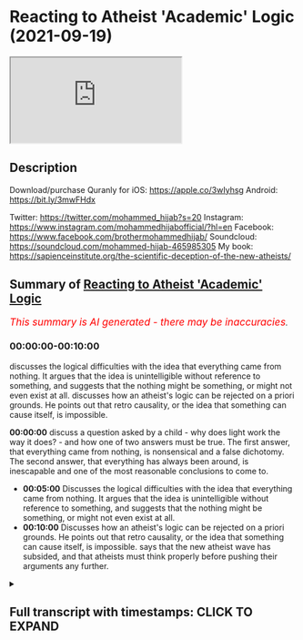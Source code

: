 # Reacting to Atheist 'Academic' Logic (2021-09-19)

<iframe loading='lazy' allow='autoplay' src='https://www.youtube.com/embed/HfsGoK83NjA'></iframe>

## Description

Download/purchase Quranly for iOS: <https://apple.co/3wIyhsg> Android: <https://bit.ly/3mwFHdx>

Twitter: <https://twitter.com/mohammed_hijab?s=20>
Instagram: <https://www.instagram.com/mohammedhijabofficial/?hl=en>
Facebook: <https://www.facebook.com/brothermohammedhijab/>
Soundcloud: <https://soundcloud.com/mohammed-hijab-465985305>
My book: <https://sapienceinstitute.org/the-scientific-deception-of-the-new-atheists/>

## Summary of [Reacting to Atheist 'Academic' Logic](https://www.youtube.com/watch?v=HfsGoK83NjA)

*<span style="color:red; font-size:125%">This summary is AI generated - there may be inaccuracies</span>. [](/)*

### <a onclick="modifyYTiframeseektime('0')">00:00:00-00:10:00</a>

 discusses the logical difficulties with the idea that everything came from nothing. It argues that the idea is unintelligible without reference to something, and suggests that the nothing might be something, or might not even exist at all. discusses how an atheist's logic can be rejected on a priori grounds. He points out that retro causality, or the idea that something can cause itself, is impossible.

**<a onclick="modifyYTiframeseektime('0')">00:00:00</a>** discuss a question asked by a child - why does light work the way it does? - and how one of two answers must be true. The first answer, that everything came from nothing, is nonsensical and a false dichotomy. The second answer, that everything has always been around, is inescapable and one of the most reasonable conclusions to come to.

* **<a onclick="modifyYTiframeseektime('300')">00:05:00</a>** Discusses the logical difficulties with the idea that everything came from nothing. It argues that the idea is unintelligible without reference to something, and suggests that the nothing might be something, or might not even exist at all.
* **<a onclick="modifyYTiframeseektime('600')">00:10:00</a>** Discusses how an atheist's logic can be rejected on a priori grounds. He points out that retro causality, or the idea that something can cause itself, is impossible. says that the new atheist wave has subsided, and that atheists must think properly before pushing their arguments any further.

<details><summary><h2>Full transcript with timestamps: CLICK TO EXPAND</h2></summary>

<a onclick="modifyYTiframeseektime('0')">0:00:00</a> [Music]  
<a onclick="modifyYTiframeseektime('5')">0:00:05</a> go to kuala lude app inshallah the app  
<a onclick="modifyYTiframeseektime('7')">0:00:07</a> tracks versus pages and time spent  
<a onclick="modifyYTiframeseektime('10')">0:00:10</a> reading and the verses to pages function  
<a onclick="modifyYTiframeseektime('12')">0:00:12</a> takes you from reading a few verses a  
<a onclick="modifyYTiframeseektime('14')">0:00:14</a> day to a few pages a day this project is  
<a onclick="modifyYTiframeseektime('17')">0:00:17</a> for the real enthusiasts if there's  
<a onclick="modifyYTiframeseektime('19')">0:00:19</a> enough of us out there this will become  
<a onclick="modifyYTiframeseektime('21')">0:00:21</a> the future of quran apps and support the  
<a onclick="modifyYTiframeseektime('24')">0:00:24</a> project if you can inshaallah may allah  
<a onclick="modifyYTiframeseektime('26')">0:00:26</a> bless all of you jazakallahu  
<a onclick="modifyYTiframeseektime('31')">0:00:31</a> how are you guys doing i've recently  
<a onclick="modifyYTiframeseektime('32')">0:00:32</a> stumbled across a video  
<a onclick="modifyYTiframeseektime('34')">0:00:34</a> which is entitled why is there something  
<a onclick="modifyYTiframeseektime('37')">0:00:37</a> rather than nothing  
<a onclick="modifyYTiframeseektime('39')">0:00:39</a> this question of course is one of the  
<a onclick="modifyYTiframeseektime('40')">0:00:40</a> most pervasive ones  
<a onclick="modifyYTiframeseektime('42')">0:00:42</a> and one of the most deep ones and one of  
<a onclick="modifyYTiframeseektime('43')">0:00:43</a> those ultimate ones to use a carl  
<a onclick="modifyYTiframeseektime('46')">0:00:46</a> popparian term  
<a onclick="modifyYTiframeseektime('48')">0:00:48</a> that plagues the human species so i want  
<a onclick="modifyYTiframeseektime('50')">0:00:50</a> to listen to what this person say and  
<a onclick="modifyYTiframeseektime('52')">0:00:52</a> see  
<a onclick="modifyYTiframeseektime('53')">0:00:53</a> i think he's coming from an atheist  
<a onclick="modifyYTiframeseektime('54')">0:00:54</a> background of course  
<a onclick="modifyYTiframeseektime('55')">0:00:55</a> how we can comment on some of his  
<a onclick="modifyYTiframeseektime('57')">0:00:57</a> conclusions  
<a onclick="modifyYTiframeseektime('62')">0:01:02</a> all right so there's a kid out with his  
<a onclick="modifyYTiframeseektime('63')">0:01:03</a> dad one day in the forest and the kid  
<a onclick="modifyYTiframeseektime('65')">0:01:05</a> says why the leaves green  
<a onclick="modifyYTiframeseektime('67')">0:01:07</a> and his dad who's a botanist or a tree  
<a onclick="modifyYTiframeseektime('69')">0:01:09</a> surgeon or something says well because  
<a onclick="modifyYTiframeseektime('71')">0:01:11</a> of chlorophyll chlorophyll is green and  
<a onclick="modifyYTiframeseektime('73')">0:01:13</a> leaves have chlorophyll in them and the  
<a onclick="modifyYTiframeseektime('75')">0:01:15</a> kid says  
<a onclick="modifyYTiframeseektime('76')">0:01:16</a> ah-ha and they walk a little more and  
<a onclick="modifyYTiframeseektime('78')">0:01:18</a> the kid says but why is chlorophyll  
<a onclick="modifyYTiframeseektime('80')">0:01:20</a> green the father says  
<a onclick="modifyYTiframeseektime('82')">0:01:22</a> well light bounces off things  
<a onclick="modifyYTiframeseektime('84')">0:01:24</a> differently sometimes and if chlorophyll  
<a onclick="modifyYTiframeseektime('86')">0:01:26</a> is a certain density blah blah or  
<a onclick="modifyYTiframeseektime('87')">0:01:27</a> something so it's green and the kid says  
<a onclick="modifyYTiframeseektime('90')">0:01:30</a> okay  
<a onclick="modifyYTiframeseektime('91')">0:01:31</a> and they walk a bit more and the kid  
<a onclick="modifyYTiframeseektime('92')">0:01:32</a> says but why does light work like that  
<a onclick="modifyYTiframeseektime('94')">0:01:34</a> then and the dad says jesus christ  
<a onclick="modifyYTiframeseektime('96')">0:01:36</a> because that's how physics works  
<a onclick="modifyYTiframeseektime('98')">0:01:38</a> and the kid says but why does physics  
<a onclick="modifyYTiframeseektime('100')">0:01:40</a> work like that and the dad says because  
<a onclick="modifyYTiframeseektime('102')">0:01:42</a> that's how the universe was set up 13  
<a onclick="modifyYTiframeseektime('104')">0:01:44</a> billion years ago when time and space  
<a onclick="modifyYTiframeseektime('105')">0:01:45</a> began all right aristotle leave it alone  
<a onclick="modifyYTiframeseektime('107')">0:01:47</a> already here have a sandwich shut up and  
<a onclick="modifyYTiframeseektime('109')">0:01:49</a> the kid eats his sandwich and he looks  
<a onclick="modifyYTiframeseektime('110')">0:01:50</a> about a bit and they walk a bit more and  
<a onclick="modifyYTiframeseektime('112')">0:01:52</a> the sun's going down and heading back to  
<a onclick="modifyYTiframeseektime('114')">0:01:54</a> the car and the kid says then why did  
<a onclick="modifyYTiframeseektime('115')">0:01:55</a> time and space begin  
<a onclick="modifyYTiframeseektime('117')">0:01:57</a> and that is a pretty good question  
<a onclick="modifyYTiframeseektime('119')">0:01:59</a> everything has a beginning however weird  
<a onclick="modifyYTiframeseektime('121')">0:02:01</a> or wonderful there weren't always  
<a onclick="modifyYTiframeseektime('123')">0:02:03</a> planets or stars or galaxies everything  
<a onclick="modifyYTiframeseektime('124')">0:02:04</a> had to come from something didn't it  
<a onclick="modifyYTiframeseektime('127')">0:02:07</a> well sure it does 13 billion years ago  
<a onclick="modifyYTiframeseektime('129')">0:02:09</a> we're told the universe just appeared  
<a onclick="modifyYTiframeseektime('131')">0:02:11</a> and it was very simple just atoms and  
<a onclick="modifyYTiframeseektime('133')">0:02:13</a> the molecules and chemistry and stars  
<a onclick="modifyYTiframeseektime('134')">0:02:14</a> and then planets and then ecosystems and  
<a onclick="modifyYTiframeseektime('136')">0:02:16</a> then curious sounds and irritated  
<a onclick="modifyYTiframeseektime('138')">0:02:18</a> fathers quite a bit later but how did it  
<a onclick="modifyYTiframeseektime('140')">0:02:20</a> all start there's two answers here  
<a onclick="modifyYTiframeseektime('143')">0:02:23</a> aren't there see everything either came  
<a onclick="modifyYTiframeseektime('145')">0:02:25</a> out of nothing for no reason at all or  
<a onclick="modifyYTiframeseektime('147')">0:02:27</a> everything has always been around well  
<a onclick="modifyYTiframeseektime('149')">0:02:29</a> forever  
<a onclick="modifyYTiframeseektime('150')">0:02:30</a> and both options are  
<a onclick="modifyYTiframeseektime('152')">0:02:32</a> absolutely mental and one of them has to  
<a onclick="modifyYTiframeseektime('154')">0:02:34</a> be true that's a false dichotomy  
<a onclick="modifyYTiframeseektime('157')">0:02:37</a> it's not the case  
<a onclick="modifyYTiframeseektime('159')">0:02:39</a> that either everything came from nothing  
<a onclick="modifyYTiframeseektime('162')">0:02:42</a> or  
<a onclick="modifyYTiframeseektime('163')">0:02:43</a> that everything was just there  
<a onclick="modifyYTiframeseektime('166')">0:02:46</a> there is of course  
<a onclick="modifyYTiframeseektime('169')">0:02:49</a> another option  
<a onclick="modifyYTiframeseektime('170')">0:02:50</a> which you have  
<a onclick="modifyYTiframeseektime('172')">0:02:52</a> quietly  
<a onclick="modifyYTiframeseektime('174')">0:02:54</a> and cheekily  
<a onclick="modifyYTiframeseektime('176')">0:02:56</a> circumnavigated haven't you  
<a onclick="modifyYTiframeseektime('179')">0:02:59</a> which is that for every  
<a onclick="modifyYTiframeseektime('182')">0:03:02</a> dependent thing composed of  
<a onclick="modifyYTiframeseektime('185')">0:03:05</a> parts there is a  
<a onclick="modifyYTiframeseektime('187')">0:03:07</a> composer  
<a onclick="modifyYTiframeseektime('188')">0:03:08</a> putting out the way  
<a onclick="modifyYTiframeseektime('190')">0:03:10</a> everything  
<a onclick="modifyYTiframeseektime('192')">0:03:12</a> made of pieces  
<a onclick="modifyYTiframeseektime('194')">0:03:14</a> everything made of pieces  
<a onclick="modifyYTiframeseektime('196')">0:03:16</a> is dependent the universe is made of  
<a onclick="modifyYTiframeseektime('199')">0:03:19</a> pieces and therefore the universe  
<a onclick="modifyYTiframeseektime('201')">0:03:21</a> is dependent  
<a onclick="modifyYTiframeseektime('203')">0:03:23</a> of course if it's dependent it can  
<a onclick="modifyYTiframeseektime('205')">0:03:25</a> either be dependent on something which  
<a onclick="modifyYTiframeseektime('206')">0:03:26</a> is dependent or dependent on something  
<a onclick="modifyYTiframeseektime('208')">0:03:28</a> which is independent  
<a onclick="modifyYTiframeseektime('210')">0:03:30</a> if it's dependent on something which is  
<a onclick="modifyYTiframeseektime('212')">0:03:32</a> independent  
<a onclick="modifyYTiframeseektime('213')">0:03:33</a> then the job has been done in fact  
<a onclick="modifyYTiframeseektime('215')">0:03:35</a> we have been able to establish the  
<a onclick="modifyYTiframeseektime('217')">0:03:37</a> existence of an independent entity  
<a onclick="modifyYTiframeseektime('220')">0:03:40</a> through which all other entities depend  
<a onclick="modifyYTiframeseektime('222')">0:03:42</a> on  
<a onclick="modifyYTiframeseektime('224')">0:03:44</a> and  
<a onclick="modifyYTiframeseektime('225')">0:03:45</a> if it's dependent on something which is  
<a onclick="modifyYTiframeseektime('226')">0:03:46</a> dependent then you have a series of  
<a onclick="modifyYTiframeseektime('228')">0:03:48</a> dependent things and such a series will  
<a onclick="modifyYTiframeseektime('231')">0:03:51</a> be made up of its constituent parts  
<a onclick="modifyYTiframeseektime('234')">0:03:54</a> and everything made up of constituent  
<a onclick="modifyYTiframeseektime('235')">0:03:55</a> parts is composed  
<a onclick="modifyYTiframeseektime('237')">0:03:57</a> and a series of such multiverses if you  
<a onclick="modifyYTiframeseektime('239')">0:03:59</a> want to put in that language  
<a onclick="modifyYTiframeseektime('241')">0:04:01</a> would be compose  
<a onclick="modifyYTiframeseektime('244')">0:04:04</a> would be made up of parts and therefore  
<a onclick="modifyYTiframeseektime('246')">0:04:06</a> such a series would be composed  
<a onclick="modifyYTiframeseektime('248')">0:04:08</a> so  
<a onclick="modifyYTiframeseektime('249')">0:04:09</a> it's incontrovertible actually  
<a onclick="modifyYTiframeseektime('252')">0:04:12</a> it's inescapable my friend  
<a onclick="modifyYTiframeseektime('255')">0:04:15</a> instead of postulating something which  
<a onclick="modifyYTiframeseektime('257')">0:04:17</a> is actually nonsensical which is that  
<a onclick="modifyYTiframeseektime('260')">0:04:20</a> the  
<a onclick="modifyYTiframeseektime('261')">0:04:21</a> universe came from nothing  
<a onclick="modifyYTiframeseektime('263')">0:04:23</a> something which even the ancients didn't  
<a onclick="modifyYTiframeseektime('266')">0:04:26</a> dare utter from their mouths  
<a onclick="modifyYTiframeseektime('269')">0:04:29</a> in the ancient period and hellistic  
<a onclick="modifyYTiframeseektime('270')">0:04:30</a> period and up until the enlightenment  
<a onclick="modifyYTiframeseektime('272')">0:04:32</a> period  
<a onclick="modifyYTiframeseektime('273')">0:04:33</a> you have  
<a onclick="modifyYTiframeseektime('275')">0:04:35</a> postulated it  
<a onclick="modifyYTiframeseektime('278')">0:04:38</a> you can't prove that on a priori or a  
<a onclick="modifyYTiframeseektime('280')">0:04:40</a> poster or a grounds you can't  
<a onclick="modifyYTiframeseektime('282')">0:04:42</a> prove that cosmologically at all  
<a onclick="modifyYTiframeseektime('285')">0:04:45</a> in fact it's impossible mathematically  
<a onclick="modifyYTiframeseektime('286')">0:04:46</a> so why even mention it as an option  
<a onclick="modifyYTiframeseektime('290')">0:04:50</a> in fact the quran  
<a onclick="modifyYTiframeseektime('292')">0:04:52</a> the book that you should read i would  
<a onclick="modifyYTiframeseektime('294')">0:04:54</a> say  
<a onclick="modifyYTiframeseektime('295')">0:04:55</a> once you've finished eating the pot  
<a onclick="modifyYTiframeseektime('296')">0:04:56</a> noodle  
<a onclick="modifyYTiframeseektime('298')">0:04:58</a> dinner that you have  
<a onclick="modifyYTiframeseektime('299')">0:04:59</a> maybe after a session  
<a onclick="modifyYTiframeseektime('301')">0:05:01</a> in the cellar or you know  
<a onclick="modifyYTiframeseektime('305')">0:05:05</a> watching some illicit stuff or whatever  
<a onclick="modifyYTiframeseektime('306')">0:05:06</a> it is that  
<a onclick="modifyYTiframeseektime('308')">0:05:08</a> you know atheists dudes who quite  
<a onclick="modifyYTiframeseektime('309')">0:05:09</a> frankly or people that don't believe in  
<a onclick="modifyYTiframeseektime('311')">0:05:11</a> god  
<a onclick="modifyYTiframeseektime('312')">0:05:12</a> quite frankly people that do believe in  
<a onclick="modifyYTiframeseektime('314')">0:05:14</a> god as well  
<a onclick="modifyYTiframeseektime('316')">0:05:16</a> you know after you've done what you need  
<a onclick="modifyYTiframeseektime('318')">0:05:18</a> to do and you're maybe understanding  
<a onclick="modifyYTiframeseektime('320')">0:05:20</a> then start contemplating this question  
<a onclick="modifyYTiframeseektime('323')">0:05:23</a> properly why is there something rather  
<a onclick="modifyYTiframeseektime('326')">0:05:26</a> than nothing  
<a onclick="modifyYTiframeseektime('327')">0:05:27</a> it's not that  
<a onclick="modifyYTiframeseektime('329')">0:05:29</a> oh it's it could be from nothing and  
<a onclick="modifyYTiframeseektime('331')">0:05:31</a> that's actually a possibility that's an  
<a onclick="modifyYTiframeseektime('333')">0:05:33</a> impossibility  
<a onclick="modifyYTiframeseektime('334')">0:05:34</a> and if you're saying that well the  
<a onclick="modifyYTiframeseektime('336')">0:05:36</a> universe was always here even that  
<a onclick="modifyYTiframeseektime('338')">0:05:38</a> postulation itself doesn't solve the  
<a onclick="modifyYTiframeseektime('340')">0:05:40</a> problem  
<a onclick="modifyYTiframeseektime('341')">0:05:41</a> because was it here inexplicably  
<a onclick="modifyYTiframeseektime('345')">0:05:45</a> did it give preponderance to itself  
<a onclick="modifyYTiframeseektime('348')">0:05:48</a> um indeed one could say that even if  
<a onclick="modifyYTiframeseektime('350')">0:05:50</a> that were the case and it was here  
<a onclick="modifyYTiframeseektime('352')">0:05:52</a> inexplicably inexplicably  
<a onclick="modifyYTiframeseektime('355')">0:05:55</a> what was it dependent on  
<a onclick="modifyYTiframeseektime('356')">0:05:56</a> once again the question that will plague  
<a onclick="modifyYTiframeseektime('358')">0:05:58</a> you  
<a onclick="modifyYTiframeseektime('360')">0:06:00</a> was it dependent or independent  
<a onclick="modifyYTiframeseektime('362')">0:06:02</a> think about it  
<a onclick="modifyYTiframeseektime('364')">0:06:04</a> and if it was dependent was it dependent  
<a onclick="modifyYTiframeseektime('366')">0:06:06</a> on something that was dependent or was  
<a onclick="modifyYTiframeseektime('367')">0:06:07</a> it dependent on something that was  
<a onclick="modifyYTiframeseektime('368')">0:06:08</a> independent if it was independent if  
<a onclick="modifyYTiframeseektime('370')">0:06:10</a> it's dependent on something that's  
<a onclick="modifyYTiframeseektime('371')">0:06:11</a> independent the job is done then there's  
<a onclick="modifyYTiframeseektime('372')">0:06:12</a> something that's independent if it's  
<a onclick="modifyYTiframeseektime('374')">0:06:14</a> dependent on something which is  
<a onclick="modifyYTiframeseektime('375')">0:06:15</a> dependent then we make the same argument  
<a onclick="modifyYTiframeseektime('377')">0:06:17</a> as we have before so your dichotomy your  
<a onclick="modifyYTiframeseektime('379')">0:06:19</a> foster economy may work on your charms  
<a onclick="modifyYTiframeseektime('382')">0:06:22</a> and friends but it will not work on me  
<a onclick="modifyYTiframeseektime('386')">0:06:26</a> other answers that will not win the cash  
<a onclick="modifyYTiframeseektime('387')">0:06:27</a> prize include one god did it  
<a onclick="modifyYTiframeseektime('390')">0:06:30</a> well well it won't win the cash prize  
<a onclick="modifyYTiframeseektime('392')">0:06:32</a> but i tell you what won't win the cash  
<a onclick="modifyYTiframeseektime('394')">0:06:34</a> prize okay  
<a onclick="modifyYTiframeseektime('396')">0:06:36</a> is your explanation  
<a onclick="modifyYTiframeseektime('398')">0:06:38</a> that nothing which is defined as the  
<a onclick="modifyYTiframeseektime('400')">0:06:40</a> absence of something  
<a onclick="modifyYTiframeseektime('401')">0:06:41</a> can in any way shape or form even  
<a onclick="modifyYTiframeseektime('404')">0:06:44</a> conceivably i'm not saying that you've  
<a onclick="modifyYTiframeseektime('406')">0:06:46</a> said  
<a onclick="modifyYTiframeseektime('406')">0:06:46</a> that it can but it conceivably bring  
<a onclick="modifyYTiframeseektime('408')">0:06:48</a> about something  
<a onclick="modifyYTiframeseektime('410')">0:06:50</a> you think that's gonna win the cash  
<a onclick="modifyYTiframeseektime('411')">0:06:51</a> prize so you can go you get yourself  
<a onclick="modifyYTiframeseektime('412')">0:06:52</a> another pot noodle  
<a onclick="modifyYTiframeseektime('414')">0:06:54</a> hmm  
<a onclick="modifyYTiframeseektime('415')">0:06:55</a> and eat that pot noodle  
<a onclick="modifyYTiframeseektime('417')">0:06:57</a> two i don't care yes you do the stuffing  
<a onclick="modifyYTiframeseektime('419')">0:06:59</a> made of is 13 billion years old too you  
<a onclick="modifyYTiframeseektime('421')">0:07:01</a> should give a damn or three maybe we're  
<a onclick="modifyYTiframeseektime('423')">0:07:03</a> just too stupid to work it out which is  
<a onclick="modifyYTiframeseektime('425')">0:07:05</a> what everyone says shortly before  
<a onclick="modifyYTiframeseektime('426')">0:07:06</a> someone works something out so  
<a onclick="modifyYTiframeseektime('428')">0:07:08</a> everything came from nothing or  
<a onclick="modifyYTiframeseektime('430')">0:07:10</a> everything has always been around well  
<a onclick="modifyYTiframeseektime('432')">0:07:12</a> which one makes more sense  
<a onclick="modifyYTiframeseektime('434')">0:07:14</a> okay then let's say everything came from  
<a onclick="modifyYTiframeseektime('435')">0:07:15</a> nothing so there's nothing and for no  
<a onclick="modifyYTiframeseektime('437')">0:07:17</a> reason at all the universe just well  
<a onclick="modifyYTiframeseektime('440')">0:07:20</a> appeared well weird stuff happens in the  
<a onclick="modifyYTiframeseektime('442')">0:07:22</a> world all the time nothing itself or  
<a onclick="modifyYTiframeseektime('444')">0:07:24</a> non-existence  
<a onclick="modifyYTiframeseektime('446')">0:07:26</a> can only be understood  
<a onclick="modifyYTiframeseektime('449')">0:07:29</a> in reference to existence  
<a onclick="modifyYTiframeseektime('452')">0:07:32</a> if i were to ask you a question and say  
<a onclick="modifyYTiframeseektime('454')">0:07:34</a> to you  
<a onclick="modifyYTiframeseektime('454')">0:07:34</a> imagine non-existence  
<a onclick="modifyYTiframeseektime('456')">0:07:36</a> what is this nothing you talk about  
<a onclick="modifyYTiframeseektime('458')">0:07:38</a> just imagine it what are you going to  
<a onclick="modifyYTiframeseektime('460')">0:07:40</a> imagine what an empty  
<a onclick="modifyYTiframeseektime('462')">0:07:42</a> space for you to imagine an empty empty  
<a onclick="modifyYTiframeseektime('465')">0:07:45</a> space  
<a onclick="modifyYTiframeseektime('466')">0:07:46</a> then you will have to make reference to  
<a onclick="modifyYTiframeseektime('468')">0:07:48</a> the idea of space  
<a onclick="modifyYTiframeseektime('471')">0:07:51</a> thus i may say nothing or non-existence  
<a onclick="modifyYTiframeseektime('475')">0:07:55</a> is unintelligible without reference  
<a onclick="modifyYTiframeseektime('478')">0:07:58</a> to something  
<a onclick="modifyYTiframeseektime('480')">0:08:00</a> just as zero is unintended  
<a onclick="modifyYTiframeseektime('482')">0:08:02</a> unintelligible the number zero  
<a onclick="modifyYTiframeseektime('484')">0:08:04</a> is unintelligible  
<a onclick="modifyYTiframeseektime('486')">0:08:06</a> without clear reference to natural  
<a onclick="modifyYTiframeseektime('488')">0:08:08</a> numbers  
<a onclick="modifyYTiframeseektime('489')">0:08:09</a> and negative numbers so what is this  
<a onclick="modifyYTiframeseektime('492')">0:08:12</a> nothing you speak of apparently no  
<a onclick="modifyYTiframeseektime('494')">0:08:14</a> reason why can't the universe have just  
<a onclick="modifyYTiframeseektime('495')">0:08:15</a> come around like that too  
<a onclick="modifyYTiframeseektime('497')">0:08:17</a> well it's different see when you get a  
<a onclick="modifyYTiframeseektime('499')">0:08:19</a> freak tax rebate or someone crashes into  
<a onclick="modifyYTiframeseektime('501')">0:08:21</a> you at a junction it might seem random  
<a onclick="modifyYTiframeseektime('503')">0:08:23</a> but there is a cause it's just so  
<a onclick="modifyYTiframeseektime('505')">0:08:25</a> complicated that you can't fathom it one  
<a onclick="modifyYTiframeseektime('506')">0:08:26</a> thing follows another and another and  
<a onclick="modifyYTiframeseektime('508')">0:08:28</a> another and another and another and then  
<a onclick="modifyYTiframeseektime('510')">0:08:30</a> whatever happens happens so what does  
<a onclick="modifyYTiframeseektime('512')">0:08:32</a> that have to do with everything coming  
<a onclick="modifyYTiframeseektime('513')">0:08:33</a> from nothing well if there's nothing  
<a onclick="modifyYTiframeseektime('516')">0:08:36</a> there's nothing nothing can't cause  
<a onclick="modifyYTiframeseektime('518')">0:08:38</a> anything everything in the world that  
<a onclick="modifyYTiframeseektime('519')">0:08:39</a> happens is because of atoms bumping into  
<a onclick="modifyYTiframeseektime('521')">0:08:41</a> other atoms well actually they never  
<a onclick="modifyYTiframeseektime('523')">0:08:43</a> touch but that's a story for another  
<a onclick="modifyYTiframeseektime('524')">0:08:44</a> time and fields interacting with other  
<a onclick="modifyYTiframeseektime('526')">0:08:46</a> fields nothing doesn't have atoms or  
<a onclick="modifyYTiframeseektime('528')">0:08:48</a> feels it's nothing  
<a onclick="modifyYTiframeseektime('530')">0:08:50</a> so what then there's black and more  
<a onclick="modifyYTiframeseektime('532')">0:08:52</a> black not even black actually just  
<a onclick="modifyYTiframeseektime('534')">0:08:54</a> nothing and then for no reason at all  
<a onclick="modifyYTiframeseektime('535')">0:08:55</a> there's something you see there you have  
<a onclick="modifyYTiframeseektime('537')">0:08:57</a> it you said it yourself  
<a onclick="modifyYTiframeseektime('538')">0:08:58</a> not not even black anything you said  
<a onclick="modifyYTiframeseektime('540')">0:09:00</a> black and then you realize oh black is  
<a onclick="modifyYTiframeseektime('542')">0:09:02</a> something not even black anything  
<a onclick="modifyYTiframeseektime('544')">0:09:04</a> nothing okay  
<a onclick="modifyYTiframeseektime('545')">0:09:05</a> what is nothing  
<a onclick="modifyYTiframeseektime('546')">0:09:06</a> once again you have nothing to reference  
<a onclick="modifyYTiframeseektime('548')">0:09:08</a> it ironically you know  
<a onclick="modifyYTiframeseektime('551')">0:09:11</a> whenever you want to speak of nothing  
<a onclick="modifyYTiframeseektime('552')">0:09:12</a> you have to reference it  
<a onclick="modifyYTiframeseektime('555')">0:09:15</a> or you have to make reference to  
<a onclick="modifyYTiframeseektime('556')">0:09:16</a> something in existence what is this  
<a onclick="modifyYTiframeseektime('558')">0:09:18</a> nothing you speak of  
<a onclick="modifyYTiframeseektime('560')">0:09:20</a> final reason just pop and now comes the  
<a onclick="modifyYTiframeseektime('562')">0:09:22</a> universe  
<a onclick="modifyYTiframeseektime('563')">0:09:23</a> but that's mad nothing can be without a  
<a onclick="modifyYTiframeseektime('565')">0:09:25</a> cause well here are some fun ideas  
<a onclick="modifyYTiframeseektime('566')">0:09:26</a> though  
<a onclick="modifyYTiframeseektime('568')">0:09:28</a> time is drunk what if time can double  
<a onclick="modifyYTiframeseektime('570')">0:09:30</a> back on itself what if the universe was  
<a onclick="modifyYTiframeseektime('572')">0:09:32</a> caused from its own future there's still  
<a onclick="modifyYTiframeseektime('574')">0:09:34</a> a cause there's still an effect it's  
<a onclick="modifyYTiframeseektime('576')">0:09:36</a> just that the bang came first and then  
<a onclick="modifyYTiframeseektime('578')">0:09:38</a> the cause caused it much later maybe at  
<a onclick="modifyYTiframeseektime('580')">0:09:40</a> the end of time  
<a onclick="modifyYTiframeseektime('582')">0:09:42</a> but that's mental nothing could go  
<a onclick="modifyYTiframeseektime('583')">0:09:43</a> backwards in time can it if you could  
<a onclick="modifyYTiframeseektime('585')">0:09:45</a> kill your own grandfather paradoxes etc  
<a onclick="modifyYTiframeseektime('587')">0:09:47</a> etc etc  
<a onclick="modifyYTiframeseektime('589')">0:09:49</a> maybe modern physics might allow for it  
<a onclick="modifyYTiframeseektime('592')">0:09:52</a> the universe might not care about time  
<a onclick="modifyYTiframeseektime('593')">0:09:53</a> going backwards as long as everything  
<a onclick="modifyYTiframeseektime('594')">0:09:54</a> matches up if someone leaves a winning  
<a onclick="modifyYTiframeseektime('596')">0:09:56</a> lottery ticket on your doorstep and you  
<a onclick="modifyYTiframeseektime('598')">0:09:58</a> win the lottery go back in time and  
<a onclick="modifyYTiframeseektime('599')">0:09:59</a> leave it on your own doorstep to do it  
<a onclick="modifyYTiframeseektime('601')">0:10:01</a> again what's wrong with that as long as  
<a onclick="modifyYTiframeseektime('603')">0:10:03</a> you don't change anything everything is  
<a onclick="modifyYTiframeseektime('604')">0:10:04</a> conserved all the eyes are dotted he's  
<a onclick="modifyYTiframeseektime('606')">0:10:06</a> across no paradoxes no problem  
<a onclick="modifyYTiframeseektime('610')">0:10:10</a> he's talking about something called  
<a onclick="modifyYTiframeseektime('611')">0:10:11</a> retro causality now this can be rejected  
<a onclick="modifyYTiframeseektime('614')">0:10:14</a> on a priori grounds meaning  
<a onclick="modifyYTiframeseektime('617')">0:10:17</a> that the logical form that this would  
<a onclick="modifyYTiframeseektime('619')">0:10:19</a> necessitate would necessitate a  
<a onclick="modifyYTiframeseektime('620')">0:10:20</a> contradiction  
<a onclick="modifyYTiframeseektime('622')">0:10:22</a> for example take a b and c as  
<a onclick="modifyYTiframeseektime('625')">0:10:25</a> a linear  
<a onclick="modifyYTiframeseektime('627')">0:10:27</a> um sequence of some sorts  
<a onclick="modifyYTiframeseektime('629')">0:10:29</a> a causes b b equals a c and c equals a  
<a onclick="modifyYTiframeseektime('633')">0:10:33</a> c would be effectively caused by a if  
<a onclick="modifyYTiframeseektime('635')">0:10:35</a> this were the case and so c would be the  
<a onclick="modifyYTiframeseektime('638')">0:10:38</a> cause of itself  
<a onclick="modifyYTiframeseektime('640')">0:10:40</a> or a would be the cause by itself so  
<a onclick="modifyYTiframeseektime('642')">0:10:42</a> causes would be their own cause and  
<a onclick="modifyYTiframeseektime('644')">0:10:44</a> effects will be their own effect which  
<a onclick="modifyYTiframeseektime('646')">0:10:46</a> is exactly logically impossible  
<a onclick="modifyYTiframeseektime('649')">0:10:49</a> on l1 if you're on a propositional logic  
<a onclick="modifyYTiframeseektime('652')">0:10:52</a> and on s5 or s4 which is modal logic  
<a onclick="modifyYTiframeseektime('655')">0:10:55</a> it's something which is on a priori  
<a onclick="modifyYTiframeseektime('658')">0:10:58</a> grounds to be rejected now i want to say  
<a onclick="modifyYTiframeseektime('661')">0:11:01</a> something  
<a onclick="modifyYTiframeseektime('662')">0:11:02</a> the fact that you've made this claim in  
<a onclick="modifyYTiframeseektime('665')">0:11:05</a> one of itself  
<a onclick="modifyYTiframeseektime('666')">0:11:06</a> shows me the extent to which you are  
<a onclick="modifyYTiframeseektime('669')">0:11:09</a> running away from the inescapable  
<a onclick="modifyYTiframeseektime('670')">0:11:10</a> conclusion the quran itself  
<a onclick="modifyYTiframeseektime('673')">0:11:13</a> states  
<a onclick="modifyYTiframeseektime('677')">0:11:17</a> where they created from themselves  
<a onclick="modifyYTiframeseektime('679')">0:11:19</a> were they created from nothing or  
<a onclick="modifyYTiframeseektime('681')">0:11:21</a> whether they themselves  
<a onclick="modifyYTiframeseektime('683')">0:11:23</a> created of themselves  
<a onclick="modifyYTiframeseektime('685')">0:11:25</a> so you're trying your best you've  
<a onclick="modifyYTiframeseektime('687')">0:11:27</a> literally tried to exhaust these options  
<a onclick="modifyYTiframeseektime('690')">0:11:30</a> these two options which are impossible  
<a onclick="modifyYTiframeseektime('691')">0:11:31</a> options which the quran states  
<a onclick="modifyYTiframeseektime('693')">0:11:33</a> you've tried your best to exhaust these  
<a onclick="modifyYTiframeseektime('695')">0:11:35</a> options only to be to hit a brick wall  
<a onclick="modifyYTiframeseektime('698')">0:11:38</a> why don't you start considering the real  
<a onclick="modifyYTiframeseektime('702')">0:11:42</a> logical options  
<a onclick="modifyYTiframeseektime('704')">0:11:44</a> you couldn't have been created from  
<a onclick="modifyYTiframeseektime('705')">0:11:45</a> nothing that's ridiculous and you  
<a onclick="modifyYTiframeseektime('707')">0:11:47</a> probably recognized that yourself and  
<a onclick="modifyYTiframeseektime('709')">0:11:49</a> you couldn't create yourself  
<a onclick="modifyYTiframeseektime('712')">0:11:52</a> not only because  
<a onclick="modifyYTiframeseektime('714')">0:11:54</a> of causality but because of dependence  
<a onclick="modifyYTiframeseektime('716')">0:11:56</a> we talked about causality already  
<a onclick="modifyYTiframeseektime('718')">0:11:58</a> causality is defined as something which  
<a onclick="modifyYTiframeseektime('720')">0:12:00</a> brings rise to phenomena but dependence  
<a onclick="modifyYTiframeseektime('722')">0:12:02</a> is different to causality because  
<a onclick="modifyYTiframeseektime('724')">0:12:04</a> dependence is something which relies  
<a onclick="modifyYTiframeseektime('725')">0:12:05</a> upon something else  
<a onclick="modifyYTiframeseektime('727')">0:12:07</a> now it's conceivable that something can  
<a onclick="modifyYTiframeseektime('729')">0:12:09</a> cause something but not that thing does  
<a onclick="modifyYTiframeseektime('731')">0:12:11</a> not depend upon it if i have a son and  
<a onclick="modifyYTiframeseektime('733')">0:12:13</a> he has a son  
<a onclick="modifyYTiframeseektime('734')">0:12:14</a> my grandson will be caused by me  
<a onclick="modifyYTiframeseektime('737')">0:12:17</a> yes but he doesn't depend on me for  
<a onclick="modifyYTiframeseektime('739')">0:12:19</a> continued existence now it would be  
<a onclick="modifyYTiframeseektime('741')">0:12:21</a> absurd even if you wanted to  
<a onclick="modifyYTiframeseektime('744')">0:12:24</a> argue for retro causality of the  
<a onclick="modifyYTiframeseektime('746')">0:12:26</a> creation of the universe it's absurd to  
<a onclick="modifyYTiframeseektime('749')">0:12:29</a> us  
<a onclick="modifyYTiframeseektime('749')">0:12:29</a> to estimate that there is a continued  
<a onclick="modifyYTiframeseektime('753')">0:12:33</a> reliance of the universe on itself  
<a onclick="modifyYTiframeseektime('755')">0:12:35</a> unless you want to say that the universe  
<a onclick="modifyYTiframeseektime('757')">0:12:37</a> is independent and if you say that then  
<a onclick="modifyYTiframeseektime('759')">0:12:39</a> you've come away from atheism you've  
<a onclick="modifyYTiframeseektime('761')">0:12:41</a> left the pale of atheism my friend and  
<a onclick="modifyYTiframeseektime('763')">0:12:43</a> then you have become a deist but i will  
<a onclick="modifyYTiframeseektime('766')">0:12:46</a> say to you arguing reductio that in fact  
<a onclick="modifyYTiframeseektime('769')">0:12:49</a> that's impossible because the universe  
<a onclick="modifyYTiframeseektime('770')">0:12:50</a> is composed of parts and we said  
<a onclick="modifyYTiframeseektime('772')">0:12:52</a> anything compose a parts is dependent  
<a onclick="modifyYTiframeseektime('774')">0:12:54</a> and the universe is composed of parts  
<a onclick="modifyYTiframeseektime('775')">0:12:55</a> therefore the universe is dependent but  
<a onclick="modifyYTiframeseektime('776')">0:12:56</a> what is it dependent on is it depend  
<a onclick="modifyYTiframeseektime('778')">0:12:58</a> upon something that's dependent or  
<a onclick="modifyYTiframeseektime('779')">0:12:59</a> something that's independent it would  
<a onclick="modifyYTiframeseektime('780')">0:13:00</a> have to be dependent upon something  
<a onclick="modifyYTiframeseektime('782')">0:13:02</a> that's independent because if it's  
<a onclick="modifyYTiframeseektime('783')">0:13:03</a> dependent on something that's dependent  
<a onclick="modifyYTiframeseektime('784')">0:13:04</a> then there'll be a series of dependent  
<a onclick="modifyYTiframeseektime('785')">0:13:05</a> things if you want to say ad infinitum  
<a onclick="modifyYTiframeseektime('787')">0:13:07</a> say so but then that series itself will  
<a onclick="modifyYTiframeseektime('789')">0:13:09</a> be composed of parts and everything  
<a onclick="modifyYTiframeseektime('790')">0:13:10</a> compose the past is dependent and  
<a onclick="modifyYTiframeseektime('792')">0:13:12</a> therefore the multiverse is in the is  
<a onclick="modifyYTiframeseektime('794')">0:13:14</a> dependent it is composed of parts and  
<a onclick="modifyYTiframeseektime('796')">0:13:16</a> therefore the universe is dependent  
<a onclick="modifyYTiframeseektime('798')">0:13:18</a> therefore you really have to uh and so  
<a onclick="modifyYTiframeseektime('800')">0:13:20</a> do the atheist community step up their  
<a onclick="modifyYTiframeseektime('803')">0:13:23</a> game this is not good enough of all due  
<a onclick="modifyYTiframeseektime('805')">0:13:25</a> respect this honestly infuriates me that  
<a onclick="modifyYTiframeseektime('808')">0:13:28</a> someone is willing to sacrifice their  
<a onclick="modifyYTiframeseektime('809')">0:13:29</a> own logical  
<a onclick="modifyYTiframeseektime('811')">0:13:31</a> uh ability yeah they were they're able  
<a onclick="modifyYTiframeseektime('814')">0:13:34</a> to affront their own  
<a onclick="modifyYTiframeseektime('815')">0:13:35</a> they're able to embarrass their own  
<a onclick="modifyYTiframeseektime('817')">0:13:37</a> sense of  
<a onclick="modifyYTiframeseektime('819')">0:13:39</a> decency and common sense by making  
<a onclick="modifyYTiframeseektime('821')">0:13:41</a> arguments like this why don't you just  
<a onclick="modifyYTiframeseektime('823')">0:13:43</a> wake up  
<a onclick="modifyYTiframeseektime('824')">0:13:44</a> yeah and think properly i want to say to  
<a onclick="modifyYTiframeseektime('826')">0:13:46</a> you honestly the earth is coming enough  
<a onclick="modifyYTiframeseektime('828')">0:13:48</a> is enough  
<a onclick="modifyYTiframeseektime('830')">0:13:50</a> your day is done  
<a onclick="modifyYTiframeseektime('831')">0:13:51</a> the new atheist uh  
<a onclick="modifyYTiframeseektime('834')">0:13:54</a> vogue the the new atheist wave has has  
<a onclick="modifyYTiframeseektime('837')">0:13:57</a> now  
<a onclick="modifyYTiframeseektime('838')">0:13:58</a> subsided we must say  
<a onclick="modifyYTiframeseektime('840')">0:14:00</a> think properly i honestly think properly  
<a onclick="modifyYTiframeseektime('842')">0:14:02</a> enough is enough  
<a onclick="modifyYTiframeseektime('843')">0:14:03</a> it's not that you were created from  
<a onclick="modifyYTiframeseektime('845')">0:14:05</a> nothing as i've said  
<a onclick="modifyYTiframeseektime('847')">0:14:07</a> and it's not that you yourself are the  
<a onclick="modifyYTiframeseektime('849')">0:14:09</a> creators of yourself it's not that the  
<a onclick="modifyYTiframeseektime('850')">0:14:10</a> universe was created from nothing and  
<a onclick="modifyYTiframeseektime('851')">0:14:11</a> it's not that the universe universe  
<a onclick="modifyYTiframeseektime('853')">0:14:13</a> itself was a creator of itself these two  
<a onclick="modifyYTiframeseektime('854')">0:14:14</a> things are impossibilities  
<a onclick="modifyYTiframeseektime('856')">0:14:16</a> think about the other option and i know  
<a onclick="modifyYTiframeseektime('858')">0:14:18</a> what you know  
<a onclick="modifyYTiframeseektime('859')">0:14:19</a> and i know that you know what the other  
<a onclick="modifyYTiframeseektime('860')">0:14:20</a> option is what's up  
<a onclick="modifyYTiframeseektime('862')">0:14:22</a> [Music]  
<a onclick="modifyYTiframeseektime('873')">0:14:33</a> you  
</details>
